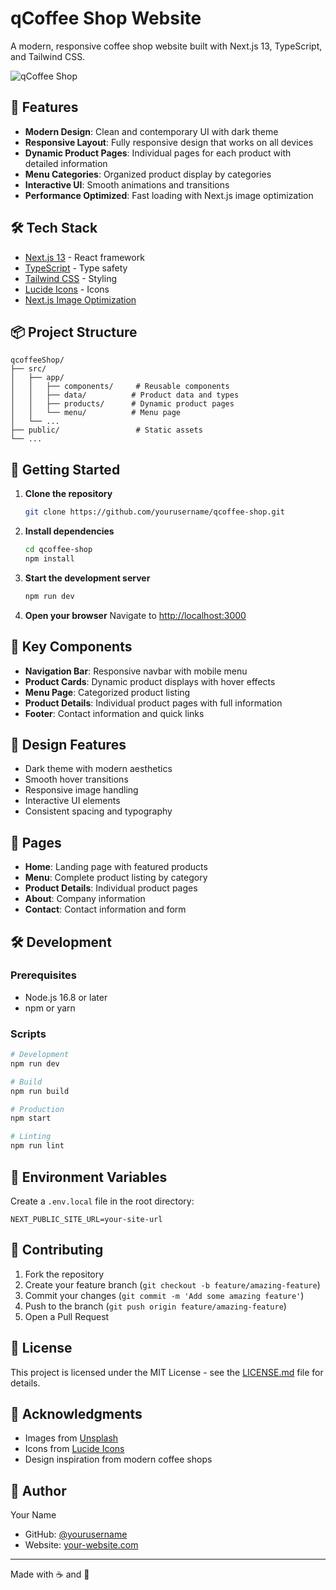 # qCoffee Shop Website

A modern, responsive coffee shop website built with Next.js 13, TypeScript, and Tailwind CSS.

![qCoffee Shop](public/preview.png)

## 🚀 Features

- **Modern Design**: Clean and contemporary UI with dark theme
- **Responsive Layout**: Fully responsive design that works on all devices
- **Dynamic Product Pages**: Individual pages for each product with detailed information
- **Menu Categories**: Organized product display by categories
- **Interactive UI**: Smooth animations and transitions
- **Performance Optimized**: Fast loading with Next.js image optimization

## 🛠️ Tech Stack

- [Next.js 13](https://nextjs.org/) - React framework
- [TypeScript](https://www.typescriptlang.org/) - Type safety
- [Tailwind CSS](https://tailwindcss.com/) - Styling
- [Lucide Icons](https://lucide.dev/) - Icons
- [Next.js Image Optimization](https://nextjs.org/docs/basic-features/image-optimization)

## 📦 Project Structure

```
qcoffeeShop/
├── src/
│   ├── app/
│   │   ├── components/     # Reusable components
│   │   ├── data/          # Product data and types
│   │   ├── products/      # Dynamic product pages
│   │   └── menu/          # Menu page
│   └── ...
├── public/                 # Static assets
└── ...
```

## 🚀 Getting Started

1. **Clone the repository**
   ```bash
   git clone https://github.com/yourusername/qcoffee-shop.git
   ```

2. **Install dependencies**
   ```bash
   cd qcoffee-shop
   npm install
   ```

3. **Start the development server**
   ```bash
   npm run dev
   ```

4. **Open your browser**
   Navigate to [http://localhost:3000](http://localhost:3000)

## 📱 Key Components

- **Navigation Bar**: Responsive navbar with mobile menu
- **Product Cards**: Dynamic product displays with hover effects
- **Menu Page**: Categorized product listing
- **Product Details**: Individual product pages with full information
- **Footer**: Contact information and quick links

## 🎨 Design Features

- Dark theme with modern aesthetics
- Smooth hover transitions
- Responsive image handling
- Interactive UI elements
- Consistent spacing and typography

## 📄 Pages

- **Home**: Landing page with featured products
- **Menu**: Complete product listing by category
- **Product Details**: Individual product pages
- **About**: Company information
- **Contact**: Contact information and form

## 🛠️ Development

### Prerequisites

- Node.js 16.8 or later
- npm or yarn

### Scripts

```bash
# Development
npm run dev

# Build
npm run build

# Production
npm start

# Linting
npm run lint
```

## 📝 Environment Variables

Create a `.env.local` file in the root directory:

```env
NEXT_PUBLIC_SITE_URL=your-site-url
```

## 🤝 Contributing

1. Fork the repository
2. Create your feature branch (`git checkout -b feature/amazing-feature`)
3. Commit your changes (`git commit -m 'Add some amazing feature'`)
4. Push to the branch (`git push origin feature/amazing-feature`)
5. Open a Pull Request

## 📜 License

This project is licensed under the MIT License - see the [LICENSE.md](LICENSE.md) file for details.

## 🙏 Acknowledgments

- Images from [Unsplash](https://unsplash.com)
- Icons from [Lucide Icons](https://lucide.dev)
- Design inspiration from modern coffee shops

## 👤 Author

Your Name
- GitHub: [@yourusername](https://github.com/yourusername)
- Website: [your-website.com](https://your-website.com)

---

Made with ☕ and 💖